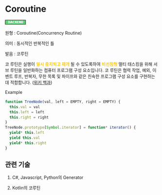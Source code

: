 <d-title>

# Coroutine

</d-title>

<d-label>

<d-inner>

![Backend](../../2TAT1C/Label_Backend.png)

</d-inner>

</d-label>

<d-origin>

원형 : Coroutine(Concurrency Routine)

</d-origin>

<d-mean>

의미 : 동시적인 반복적인 틀

</d-mean>

<d-pronunciation>

발음 : 코루틴

</d-pronunciation>

<d-content>

코 루틴은 실행이 <span style='color:#FFCC00; font-weight:bold;'>**일시 중지되고 재개**</span> 될 수 있도록하여 <span style='color:#FFCC00; font-weight:bold;'>비선점형</span> 멀티 태스킹을 위해 서브 루틴을 일반화하는 컴퓨터 프로그램 구성 요소입니다. 코 루틴은 협력 작업, 예외, 이벤트 루프, 반복자, 무한 목록 및 파이프와 같은 친숙한 프로그램 구성 요소를 구현하는 데 적합합니다.
([위키 백과](https://en.wikipedia.org/wiki/Coroutine))

Example

```js
function TreeNode(val, left = EMPTY, right = EMPTY) {
  this.val = val
  this.left = left
  this.right = right
}
TreeNode.prototype[Symbol.iterator] = function* iterator() {
  yield* this.left
  yield this.val
  yield* this.right
}
```

</d-content>

<d-relation>

## 관련 기술

<d-inner>

1. C#, Javascript, Python의 Generator

</d-inner>

<d-inner>

2. Kotlin의 코루틴

</d-inner>

</d-relation>

